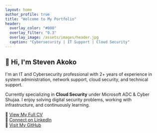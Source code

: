 ```yaml
---
layout: home
author_profile: true
title: "Welcome to My Portfolio"
header:
  overlay_color: "#000"
  overlay_filter: "0.3"
  overlay_image: /assets/images/header.jpg
  caption: "Cybersecurity | IT Support | Cloud Security"
---
```


## 👋 Hi, I'm Steven Akoko

I'm an IT and Cybersecurity professional with 2+ years of experience in system administration, network support, cloud security, and technical support.

Currently specializing in **Cloud Security** under Microsoft ADC & Cyber Shujaa. I enjoy solving digital security problems, working with infrastructure, and continuously learning.

🔹 [View My Full CV](./_pages/cv.md)  
🔹 [Connect on LinkedIn](https://shorturl.at/FE4Ly)  
🔹 [Visit My GitHub](https://github.com/steven-akoko)
